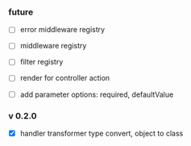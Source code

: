 ### future
- [ ] error middleware registry
- [ ] middleware registry
- [ ] filter registry
- [ ] render for controller action
- [ ] add parameter options: required, defaultValue 


### v 0.2.0
- [x] handler transformer type convert, object to class